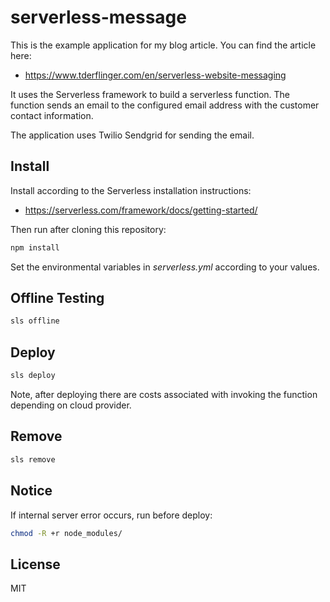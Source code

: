 # serverless-message

This is the example application for my blog article. You can find the article here:

* https://www.tderflinger.com/en/serverless-website-messaging

It uses the Serverless framework to build a serverless function. The function
sends an email to the configured email address with the customer contact information.

The application uses Twilio Sendgrid for sending the email.

## Install

Install according to the Serverless installation instructions:

* https://serverless.com/framework/docs/getting-started/

Then run after cloning this repository:

```bash
npm install
```

Set the environmental variables in *serverless.yml* according to your values.

## Offline Testing

```bash
sls offline
```

## Deploy

```bash
sls deploy
```

Note, after deploying there are costs associated with invoking the function depending on cloud provider. 

## Remove

```bash
sls remove
```

## Notice

If internal server error occurs, run before deploy:

```bash
chmod -R +r node_modules/
```

## License

MIT
